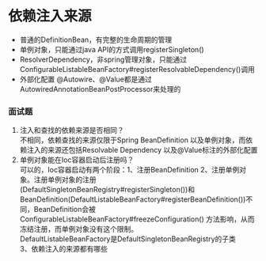 # 依赖注入来源
 * 普通的DefinitionBean，有完整的生命周期的管理
 * 单例对象，只能通过java API的方式调用registerSingleton()
 * ResolverDependency，非spring管理对象，只能通过ConfigurableListableBeanFactory#registerResolvableDependency()调用
 * 外部化配置 @Autowire、@Value都是通过AutowiredAnnotationBeanPostProcessor来处理的
 
 
### 面试题
1. 注入和查找的依赖来源是否相同？  
不相同，依赖查找的来源仅限于Spring BeanDefinition 以及单例对象，而依赖注入的来源还包括Resolvable Dependency 以及@Value标注的外部化配置  
2. 单例对象能在Ioc容器启动后注册吗？  
可以的，Ioc容器启动有两个阶段：1、注册BeanDefinition 
2、注册单例对象。注册单例对象的注册(DefaultSingletonBeanRegistry#registerSingleton())和BeanDefinition(DefaultListableBeanFactory#registerBeanDefinition())不同，BeanDefinition会被ConfigurableListableBeanFactory#freezeConfiguration()
方法影响，从而冻结注册，而单例对象没有这个限制。  
DefaultListableBeanFactory是DefaultSingletonBeanRegistry的子类   
3、依赖注入的来源都有哪些
 


 